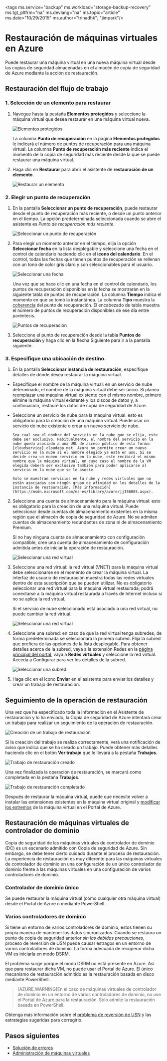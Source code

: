 
<properties
	pageTitle="Restauración de una copia de seguridad de una máquina virtual | Microsoft Azure"
	description="Información sobre cómo restaurar una máquina virtual de Azure"
	services="backup"
	documentationCenter=""
	authors="trinadhk"
	manager="shreeshd"
	editor=""/>

<tags ms.service="backup" ms.workload="storage-backup-recovery" ms.tgt_pltfrm="na" ms.devlang="na" ms.topic="article" ms.date="10/29/2015" ms.author="trinadhk"; "jimpark"/>

# Restauración de máquinas virtuales en Azure
Puede restaurar una máquina virtual en una nueva máquina virtual desde las copias de seguridad almacenadas en el almacén de copia de seguridad de Azure mediante la acción de restauración.

## Restauración del flujo de trabajo
### 1\. Selección de un elemento para restaurar

1. Navegue hasta la pestaña **Elementos protegidos** y seleccione la máquina virtual que desea restaurar en una máquina virtual nueva.

    ![Elementos protegidos](./media/backup-azure-restore-vms/protected-items.png)

    La columna **Punto de recuperación** en la página **Elementos protegidos** le indicará el número de puntos de recuperación para una máquina virtual. La columna **Punto de recuperación más reciente** indica el momento de la copia de seguridad más reciente desde la que se puede restaurar una máquina virtual.

2. Haga clic en **Restaurar** para abrir el asistente de **restauración de un elemento**.

    ![Restaurar un elemento](./media/backup-azure-restore-vms/restore-item.png)

### 2\. Elegir un punto de recuperación

1. En la pantalla **Seleccionar un punto de recuperación**, puede restaurar desde el punto de recuperación más reciente, o desde un punto anterior en el tiempo. La opción predeterminada seleccionada cuando se abre el asistente es *Punto de recuperación más reciente*.

    ![Seleccionar un punto de recuperación](./media/backup-azure-restore-vms/select-recovery-point.png)

2. Para elegir un momento anterior en el tiempo, elija la opción **Seleccionar fecha** en la lista desplegable y seleccione una fecha en el control de calendario haciendo clic en el **icono del calendario**. En el control, todas las fechas que tienen puntos de recuperación se rellenan con un tono de color gris claro y son seleccionables para el usuario.

    ![Seleccionar una fecha](./media/backup-azure-restore-vms/select-date.png)

    Una vez que se hace clic en una fecha en el control de calendario, los puntos de recuperación disponibles en la fecha se mostrarán en la siguiente tabla de puntos de recuperación. La columna **Tiempo** indica el momento en que se tomó la instantánea. La columna **Tipo** muestra la [coherencia](https://azure.microsoft.com/documentation/articles/backup-azure-vms/#consistency-of-recovery-points) del punto de recuperación. El encabezado de tabla muestra el número de puntos de recuperación disponibles de ese día entre paréntesis.

    ![Puntos de recuperación](./media/backup-azure-restore-vms/recovery-points.png)

3. Seleccione el punto de recuperación desde la tabla **Puntos de recuperación** y haga clic en la flecha Siguiente para ir a la pantalla siguiente.

### 3\. Especifique una ubicación de destino.

1. En la pantalla **Seleccionar instancia de restauración**, especifique detalles de dónde desea restaurar la máquina virtual.

  - Especifique el nombre de la máquina virtual: en un servicio de nube determinado, el nombre de la máquina virtual debe ser único. Si planea reemplazar una máquina virtual existente con el mismo nombre, primero elimine la máquina virtual existente y los discos de datos y, a continuación, restaure los datos de copia de seguridad de Azure.
  - Seleccione un servicio de nube para la máquina virtual: esto es obligatorio para la creación de una máquina virtual. Puede usar un servicio de nube existente o crear un nuevo servicio de nube.

        Sea cual sea el nombre del servicio en la nube que se elija, este debe ser exclusivo. Habitualmente, el nombre del servicio en la nube queda asociado a una URL de acceso público de esta forma: [cloudservice].cloudapp.net. Azure no permite crear un nuevo servicio en la nube si el nombre elegido ya está en uso. Si se decide crea un nuevo servicio en la nube, este recibirá el mismo nombre que la máquina virtual, en cuyo caso el nombre de la VM elegida deberá ser exclusivo también para poder aplicarse al servicio en la nube que se le asocie.

        Solo se muestran servicios en la nube y redes virtuales que no están asociadas con ningún grupo de afinidad en los detalles de la instancia de restauración. [Más información](https://msdn.microsoft.com/es-es/library/azure/jj156085.aspx).

2. Seleccione una cuenta de almacenamiento para la máquina virtual: esto es obligatorio para la creación de una máquina virtual. Puede seleccionar desde cuentas de almacenamiento existentes en la misma región que el almacén de copia de seguridad de Azure. No se admiten cuentas de almacenamiento redundantes de zona ni de almacenamiento Premium.

    Si no hay ninguna cuenta de almacenamiento con configuración compatible, cree una cuenta de almacenamiento de configuración admitida antes de iniciar la operación de restauración.

    ![Seleccionar una red virtual](./media/backup-azure-restore-vms/restore-sa.png)

3. Seleccione una red virtual: la red virtual (VNET) para la máquina virtual debe seleccionarse en el momento de crear la máquina virtual. La interfaz de usuario de restauración muestra todas las redes virtuales dentro de esta suscripción que se pueden utilizar. No es obligatorio seleccionar una red virtual para la máquina virtual restaurada; podrá conectarse a la máquina virtual restaurada a través de Internet incluso si no se aplica la red virtual.

    Si el servicio de nube seleccionado está asociado a una red virtual, no puede cambiar la red virtual.

    ![Seleccionar una red virtual](./media/backup-azure-restore-vms/restore-cs-vnet.png)

4. Seleccione una subred: en caso de que la red virtual tenga subredes, de forma predeterminada se seleccionará la primera subred. Elija la subred que prefiera de las opciones de la lista desplegable. Para obtener detalles acerca de la subred, vaya a la extensión Redes en la [página principal del portal](https://manage.windowsazure.com/), vaya a **Redes virtuales** y seleccione la red virtual. Acceda a Configurar para ver los detalles de la subred.

    ![Seleccionar una subred](./media/backup-azure-restore-vms/select-subnet.png)

5. Haga clic en el icono **Enviar** en el asistente para enviar los detalles y crear un trabajo de restauración.

## Seguimiento de la operación de restauración
Una vez que ha especificado toda la información en el Asistente de restauración y lo ha enviado, la Copia de seguridad de Azure intentará crear un trabajo para realizar un seguimiento de la operación de restauración.

![Creación de un trabajo de restauración](./media/backup-azure-restore-vms/create-restore-job.png)

Si la creación del trabajo se realiza correctamente, verá una notificación de aviso que indica que se ha creado un trabajo. Puede obtener más detalles haciendo clic en el botón **Ver trabajo** que le llevará a la pestaña **Trabajos**.

![Trabajo de restauración creado](./media/backup-azure-restore-vms/restore-job-created.png)

Una vez finalizada la operación de restauración, se marcará como completada en la pestaña **Trabajos**.

![Trabajo de restauración completado](./media/backup-azure-restore-vms/restore-job-complete.png)

Después de restaurar la máquina virtual, puede que necesite volver a instalar las extensiones existentes en la máquina virtual original y [modificar los extremos](virtual-machines-set-up-endpoints) de la máquina virtual en el Portal de Azure.

## Restauración de máquinas virtuales de controlador de dominio
Copia de seguridad de las máquinas virtuales de controlador de dominio (DC) es un escenario admitido con Copia de seguridad de Azure. Sin embargo, se debe tener cierto cuidado durante el proceso de restauración. La experiencia de restauración es muy diferente para las máquinas virtuales de controlador de dominio en una configuración de un único controlador de dominio frente a las máquinas virtuales en una configuración de varios controladores de dominio.

### Controlador de dominio único
Se puede restaurar la máquina virtual (como cualquier otra máquina virtual) desde el Portal de Azure o mediante PowerShell.

### Varios controladores de dominio
Si tiene un entorno de varios controladores de dominio, estos tienen su propia manera de mantener los datos sincronizados. Cuando se restaura un punto de copia de seguridad anterior *sin las debidas precauciones*, proceso de reversión de USN puede causar estragos en un entorno de varios controladores de dominio. La forma adecuada de recuperar dicha VM es iniciarla en modo DSRM.

El problema surge porque el modo DSRM no está presente en Azure. Así que para restaurar dicha VM, no puede usar el Portal de Azure. El único mecanismo de restauración admitido es la restauración basada en disco mediante PowerShell.

>[AZURE.WARNING]En el caso de máquinas virtuales de controlador de dominio en un entorno de varios controladores de dominio, no use el Portal de Azure para la restauración. Solo admite la restauración basada en PowerShell.

Obtenga más información sobre el [problema de reversión de USN](https://technet.microsoft.com/library/dd363553) y las estrategias sugeridas para corregirlo.

## Pasos siguientes
- [Solución de errores](backup-azure-vms-troubleshoot.md#restore)
- [Administración de máquinas virtuales](backup-azure-manage-vms.md)

<!---HONumber=Nov15_HO2-->